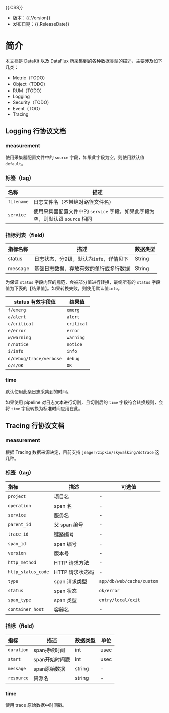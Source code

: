 {{.CSS}}

- 版本：{{.Version}}
- 发布日期：{{.ReleaseDate}}

# 简介

本文档是 DataKit 以及 DataFlux 所采集到的各种数据类型的描述，主要涉及如下几类：

- Metric（TODO）
- Object（TODO）
- RUM（TODO）
- Logging
- Security（TODO）
- Event（TOO）
- Tracing

## Logging 行协议文档

### measurement

使用采集器配置文件中的 `source` 字段，如果此字段为空，则使用默认值 `default`。

### 标签（tag）

| 名称       | 描述                                                                          |
| :--        | ---                                                                           |
| `filename` | 日志文件名（不带绝对路径文件名）                                              |
| `service`  | 使用采集器配置文件中的 `service` 字段，如果此字段为空，则默认跟 `source` 相同 |

### 指标列表（field）

| 指标名称 | 描述                                    | 数据类型 |
| :--      | ---                                     | ---      |
| status   | 日志状态，分9级，默认为`info`，详情见下 | String   |
| message  | 基础日志数据，存放有效的单行或多行数据  | String   |

为保证 `status` 字段内容的规范，会被部分值进行转换，最终所有的 `status` 字段值为下表的【结果值】。如果转换失败，则使用默认值`info`。

| status 有效字段值       | 结果值     |
| ---                     | ----       |
| `f/emerg`               | `emerg`    |
| `a/alert`               | `alert`    |
| `c/critical`            | `critical` |
| `e/error`               | `error`    |
| `w/warning`             | `warning`  |
| `n/notice`              | `notice`   |
| `i/info`                | `info`     |
| `d/debug/trace/verbose` | `debug`    |
| `o/s/OK`                | `OK`       |

### time

默认使用此条日志采集到的时间。

如果使用 pipeline 对日志文本进行切割，且切割后的 `time` 字段符合转换规则，会将 `time` 字段转换为标准时间应用在此。

## Tracing 行协议文档

### measurement

根据 Tracing 数据来源决定，目前支持 `jeager/zipkin/skywalking/ddtrace` 这几种。

### 标签（tag）

| 指标               | 描述            | 可选值                    |
| :--                | ---             | ---                       |
| `project`          | 项目名          | -                         |
| `operation`        | span 名         | -                         |
| `service`          | 服务名          | -                         |
| `parent_id`        | 父 span 编号    | -                         |
| `trace_id`         | 链路编号        | -                         |
| `span_id`          | span 编号       | -                         |
| `version`          | 版本号          | -                         |
| `http_method`      | HTTP 请求方法   | -                         |
| `http_status_code` | HTTP 请求状态码 | -                         |
| `type`             | span 请求类型   | `app/db/web/cache/custom` |
| `status`           | span 状态       | `ok/error`                |
| `span_type`        | span 类型       | `entry/local/exit`        |
| `container_host`   | 容器名          | -                         |


### 指标（field)

| 指标       | 描述           | 数据类型 | 单位 |
| :--        | ---            | ---      | ---  |
| `duration` | span持续时间   | int      | usec |
| `start`    | span开始时间戳 | int      | usec |
| `message`  | span原始数据   | string   | -    |
| `resource` | 资源名         | string   | -    |

### time

使用 trace 原始数据中时间戳。
